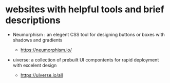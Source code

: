 # websites with helpful tools and brief descriptions

- Neumorphism : an elegent CSS tool for designing buttons or boxes with shadows and gradients
  - https://neumorphism.io/

- uiverse: a collection  of prebuilt UI compontents for rapid deployment with excelent design
  - https://uiverse.io/all